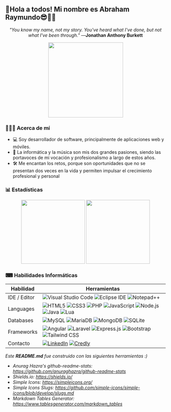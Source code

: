 ## 📌Hola a todos! Mi nombre es Abraham Raymundo😎👏🏽

<div align="center">

*"You know my name, not my story. You've heard what I've done, but not what I've been through."*  —**Jonathan Anthony Burkett**

</div>

<div align="center">
<img src="https://user-images.githubusercontent.com/70590661/185859344-36457a23-36cb-46af-ad5c-2ea5abd83a14.png" height="235">
</div>

### 🙍🏽‍♂️ Acerca de mí
<ul>
  <li>💻 Soy desarrollador de software, principalmente de aplicaciones web y móviles.</li>
  <li>📢 La informática y la música son mis dos grandes pasiones, siendo las portavoces de mi vocación y profesionalismo a largo de estos años.</li>
  <li>🛠 Me encantan los retos, porque son oportunidades que no se presentan dos veces en la vida y permiten impulsar el crecimiento profesional y personal</li>
</ul>

### 📊 Estadísticas
<div align="center">
<a href="https://github.com/anuraghazra/github-readme-stats"><img src="https://github-readme-stats.vercel.app/api?username=Pimpollo30&theme=graywhite&show_icons=true&icon_color=9757FF&border_radius=0&border_color=cccccc" height="200"></a>
<a href="https://github.com/anuraghazra/github-readme-stats"><img src="https://github-readme-stats.vercel.app/api/top-langs/?username=Pimpollo30&langs_count=4&layout=default&theme=graywhite&border_radius=0&border_color=cccccc" height="200"></a>
</div>

### ⌨ Habilidades Informáticas

<div align="center">

| **Habilidad** | **Herramientas** |
|---------------|------------------|
| IDE / Editor  |![Visual Studio Code](https://img.shields.io/badge/Visual%20Studio%20Code-2E2E2E?style=flat-square&logo=visualstudiocode&logoColor=22a6f2) ![Eclipse IDE](https://img.shields.io/badge/Eclipse%20IDE-f7951d?style=flat-square&logo=eclipseide&logoColor=2c2255) ![Notepad++](https://img.shields.io/badge/Notepad%2b%2b-7fc572?style=flat-square&logo=notepadplusplus&logoColor=000000)                 |
| Languages     |![HTML5](https://img.shields.io/badge/HTML5-e44d26?style=flat-square&logo=html5&logoColor=FFFFFF) ![CSS3](https://img.shields.io/badge/CSS3-0170bf?style=flat-square&logo=css3&logoColor=FFFFFF) ![PHP](https://img.shields.io/badge/PHP-787cb4?style=flat-square&logo=php&logoColor=FFFFFF) ![JavaScript](https://img.shields.io/badge/JavaScript-505050?style=flat-square&logo=javascript&logoColor=FFFF00) ![Node.js](https://img.shields.io/badge/Node%2Ejs-6da75d?style=flat-square&logo=nodedotjs&logoColor=FFFFFF) ![Java](https://img.shields.io/badge/Java-FF0000?style=flat-square&logo=oracle&logoColor=FFFFFF) ![Lua](https://img.shields.io/badge/Lua-000081?style=flat-square&logo=lua&logoColor=FFFFFF)                  |
| Databases     |![MySQL](https://img.shields.io/badge/MySQL-00618a?style=flat-square&logo=mysql&logoColor=FFFFFF) ![MariaDB](https://img.shields.io/badge/MariaDB-c0755a?style=flat-square&logo=mariadb&logoColor=FFFFFF) ![MongoDB](https://img.shields.io/badge/MongoDB-1b8931?style=flat-square&logo=mongodb&logoColor=7fc572) ![SQLite](https://img.shields.io/badge/SQLite-0f80cc?style=flat-square&logo=sqlite&logoColor=FFFFFF)                  |
| Frameworks    |![Angular](https://img.shields.io/badge/Angular-dd0030?style=flat-square&logo=angular&logoColor=FFFFFF) ![Laravel](https://img.shields.io/badge/Laravel-ef3a2d?style=flat-square&logo=laravel&logoColor=FFFFFF) ![Express.js](https://img.shields.io/badge/Express%2Ejs-505050?style=flat-square&logo=express&logoColor=FFFFFF) ![Bootstrap](https://img.shields.io/badge/Bootstrap-7809f6?style=flat-square&logo=bootstrap&logoColor=FFFFFF) ![Tailwind CSS](https://img.shields.io/badge/Tailwind%20CSS-01b7d6?style=flat-square&logo=tailwindcss&logoColor=FFFFFF)                  |
| Contacto      |[![LinkedIn](https://img.shields.io/badge/LinkedIn-0a66c2?style=flat-square&logo=linkedin&logoColor=FFFFFF)](https://www.linkedin.com/in/jarg6589/) [![Credly](https://img.shields.io/badge/Credly-f36b21?style=flat-square&logo=credly&logoColor=FFFFFF)](https://www.credly.com/users/jose-abraham-raymundo-garcia)                  |

</div>


*Este **README.md** fue construido con las siguientes herramientas :)*
* *Anurag Hazra's github-readme-stats: https://github.com/anuraghazra/github-readme-stats*
* *Shields.io: https://shields.io/*
* *Simple Icons: https://simpleicons.org/*
* *Simple Icons Slugs: https://github.com/simple-icons/simple-icons/blob/develop/slugs.md*
* *Markdown Tables Generator: https://www.tablesgenerator.com/markdown_tables*
